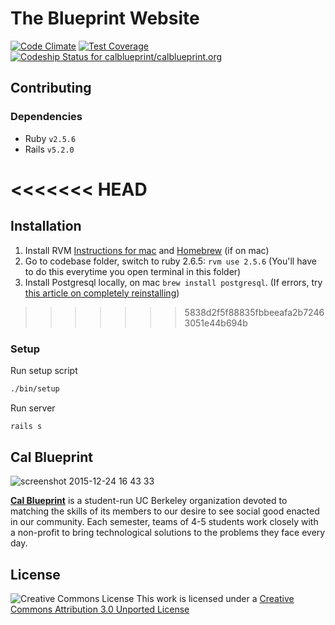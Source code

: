 # The Blueprint Website

[![Code Climate](https://codeclimate.com/github/calblueprint/calblueprint.org/badges/gpa.svg)](https://codeclimate.com/github/calblueprint/calblueprint.org)
[![Test Coverage](https://codeclimate.com/github/calblueprint/calblueprint.org/badges/coverage.svg)](https://codeclimate.com/github/calblueprint/calblueprint.org)
[![Codeship Status for calblueprint/calblueprint.org](https://codeship.com/projects/c7435d20-76a7-0132-d36d-6a08ddb55576/status?branch=master)](https://codeship.com/projects/55283)

## Contributing

### Dependencies

- Ruby `v2.5.6`
- Rails `v5.2.0`

<<<<<<< HEAD
=======
## Installation

1. Install RVM [Instructions for mac](https://usabilityetc.com/articles/ruby-on-mac-os-x-with-rvm/) and [Homebrew](https://brew.sh/) (if on mac)
2. Go to codebase folder, switch to ruby 2.6.5: `rvm use 2.5.6`  (You'll have to do this everytime you open terminal in this folder)
3. Install Postgresql locally, on mac `brew install postgresql`. (If errors, try [this article on completely reinstalling](https://medium.com/@bitadj/completely-uninstall-and-reinstall-psql-on-osx-551390904b86))

>>>>>>> 5838d2f5f88835fbbeeafa2b72463051e44b694b
### Setup

Run setup script

```bash
./bin/setup
```

Run server

```bash
rails s
```

## Cal Blueprint

![screenshot 2015-12-24 16 43 33](https://user-images.githubusercontent.com/5278006/32311415-bcdef6f6-bf55-11e7-9e8c-e43e786685cf.png)

**[Cal Blueprint](http://www.calblueprint.org/)** is a student-run UC Berkeley organization devoted to matching the skills of its members to our desire to see social good enacted in our community. Each semester, teams of 4-5 students work closely with a non-profit to bring technological solutions to the problems they face every day.

## License

![Creative Commons License](http://i.creativecommons.org/l/by/3.0/88x31.png)
This work is licensed under a [Creative Commons Attribution 3.0 Unported
License](http://creativecommons.org/licenses/by/3.0/deed.en_US)
